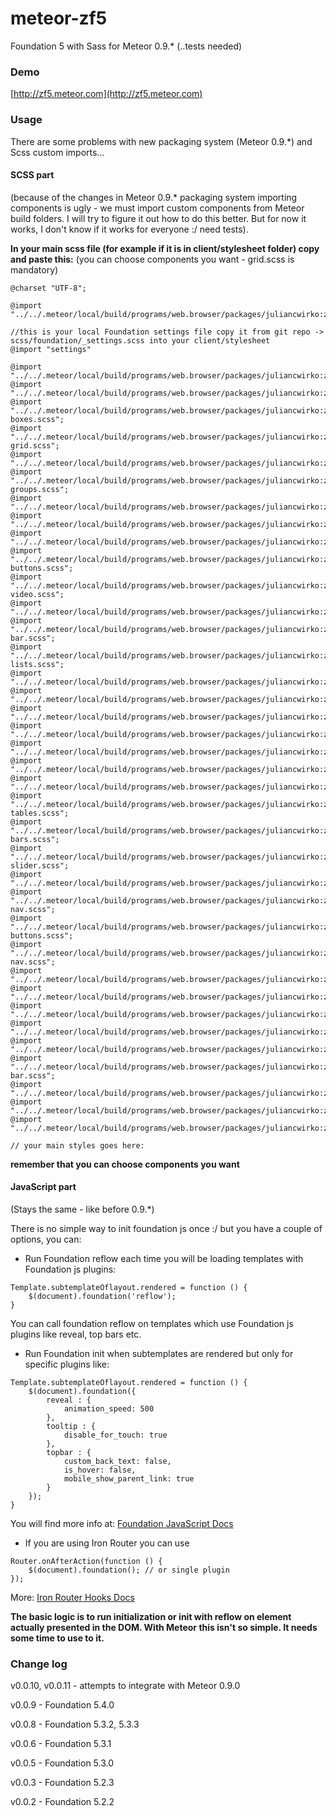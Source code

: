 meteor-zf5
==========

Foundation 5 with Sass for Meteor 0.9.* (..tests needed)

### Demo
[http://zf5.meteor.com](http://zf5.meteor.com)

### Usage

There are some problems with new packaging system (Meteor 0.9.*) and Scss custom imports...

#### SCSS part 
(because of the changes in Meteor 0.9.* packaging system importing components is ugly - we must import custom components from Meteor build folders. 
I will try to figure it out how to do this better. 
But for now it works, I don't know if it works for everyone :/ need tests).

**In your main scss file (for example if it is in client/stylesheet folder) copy and paste this:** (you can choose components you want - grid.scss is mandatory)

```
@charset "UTF-8";

@import "../../.meteor/local/build/programs/web.browser/packages/juliancwirko:zf5/scss/normalize.scss";

//this is your local Foundation settings file copy it from git repo -> scss/foundation/_settings.scss into your client/stylesheet
@import "settings" 

@import "../../.meteor/local/build/programs/web.browser/packages/juliancwirko:zf5/scss/foundation/components/grid.scss";
@import "../../.meteor/local/build/programs/web.browser/packages/juliancwirko:zf5/scss/foundation/components/accordion.scss";
@import "../../.meteor/local/build/programs/web.browser/packages/juliancwirko:zf5/scss/foundation/components/alert-boxes.scss";
@import "../../.meteor/local/build/programs/web.browser/packages/juliancwirko:zf5/scss/foundation/components/block-grid.scss";
@import "../../.meteor/local/build/programs/web.browser/packages/juliancwirko:zf5/scss/foundation/components/breadcrumbs.scss";
@import "../../.meteor/local/build/programs/web.browser/packages/juliancwirko:zf5/scss/foundation/components/button-groups.scss";
@import "../../.meteor/local/build/programs/web.browser/packages/juliancwirko:zf5/scss/foundation/components/buttons.scss";
@import "../../.meteor/local/build/programs/web.browser/packages/juliancwirko:zf5/scss/foundation/components/clearing.scss";
@import "../../.meteor/local/build/programs/web.browser/packages/juliancwirko:zf5/scss/foundation/components/dropdown.scss";
@import "../../.meteor/local/build/programs/web.browser/packages/juliancwirko:zf5/scss/foundation/components/dropdown-buttons.scss";
@import "../../.meteor/local/build/programs/web.browser/packages/juliancwirko:zf5/scss/foundation/components/flex-video.scss";
@import "../../.meteor/local/build/programs/web.browser/packages/juliancwirko:zf5/scss/foundation/components/forms.scss";
@import "../../.meteor/local/build/programs/web.browser/packages/juliancwirko:zf5/scss/foundation/components/icon-bar.scss";
@import "../../.meteor/local/build/programs/web.browser/packages/juliancwirko:zf5/scss/foundation/components/inline-lists.scss";
@import "../../.meteor/local/build/programs/web.browser/packages/juliancwirko:zf5/scss/foundation/components/joyride.scss";
@import "../../.meteor/local/build/programs/web.browser/packages/juliancwirko:zf5/scss/foundation/components/keystrokes.scss";
@import "../../.meteor/local/build/programs/web.browser/packages/juliancwirko:zf5/scss/foundation/components/labels.scss";
@import "../../.meteor/local/build/programs/web.browser/packages/juliancwirko:zf5/scss/foundation/components/magellan.scss";
@import "../../.meteor/local/build/programs/web.browser/packages/juliancwirko:zf5/scss/foundation/components/orbit.scss";
@import "../../.meteor/local/build/programs/web.browser/packages/juliancwirko:zf5/scss/foundation/components/pagination.scss";
@import "../../.meteor/local/build/programs/web.browser/packages/juliancwirko:zf5/scss/foundation/components/panels.scss";
@import "../../.meteor/local/build/programs/web.browser/packages/juliancwirko:zf5/scss/foundation/components/pricing-tables.scss";
@import "../../.meteor/local/build/programs/web.browser/packages/juliancwirko:zf5/scss/foundation/components/progress-bars.scss";
@import "../../.meteor/local/build/programs/web.browser/packages/juliancwirko:zf5/scss/foundation/components/range-slider.scss";
@import "../../.meteor/local/build/programs/web.browser/packages/juliancwirko:zf5/scss/foundation/components/reveal.scss";
@import "../../.meteor/local/build/programs/web.browser/packages/juliancwirko:zf5/scss/foundation/components/side-nav.scss";
@import "../../.meteor/local/build/programs/web.browser/packages/juliancwirko:zf5/scss/foundation/components/split-buttons.scss";
@import "../../.meteor/local/build/programs/web.browser/packages/juliancwirko:zf5/scss/foundation/components/sub-nav.scss";
@import "../../.meteor/local/build/programs/web.browser/packages/juliancwirko:zf5/scss/foundation/components/switches.scss";
@import "../../.meteor/local/build/programs/web.browser/packages/juliancwirko:zf5/scss/foundation/components/tables.scss";
@import "../../.meteor/local/build/programs/web.browser/packages/juliancwirko:zf5/scss/foundation/components/tabs.scss";
@import "../../.meteor/local/build/programs/web.browser/packages/juliancwirko:zf5/scss/foundation/components/thumbs.scss";
@import "../../.meteor/local/build/programs/web.browser/packages/juliancwirko:zf5/scss/foundation/components/tooltips.scss";
@import "../../.meteor/local/build/programs/web.browser/packages/juliancwirko:zf5/scss/foundation/components/top-bar.scss";
@import "../../.meteor/local/build/programs/web.browser/packages/juliancwirko:zf5/scss/foundation/components/type.scss";
@import "../../.meteor/local/build/programs/web.browser/packages/juliancwirko:zf5/scss/foundation/components/offcanvas.scss";
@import "../../.meteor/local/build/programs/web.browser/packages/juliancwirko:zf5/scss/foundation/components/visibility.scss";

// your main styles goes here:
```

**remember that you can choose components you want**

#### JavaScript part
(Stays the same - like before 0.9.*)

There is no simple way to init foundation js once :/ but you have a couple of options, you can:

- Run Foundation reflow each time you will be loading templates with Foundation js plugins:
````
Template.subtemplateOflayout.rendered = function () {
    $(document).foundation('reflow');
}
````
You can call foundation reflow on templates which use Foundation js plugins like reveal, top bars etc.

- Run Foundation init when subtemplates are rendered but only for specific plugins like:
````
Template.subtemplateOflayout.rendered = function () {
    $(document).foundation({
        reveal : {
            animation_speed: 500
        },
        tooltip : {
            disable_for_touch: true
        },
        topbar : {
            custom_back_text: false,
            is_hover: false,
            mobile_show_parent_link: true
        }
    });
}
````
You will find more info at: [Foundation JavaScript Docs](http://foundation.zurb.com/docs/javascript.html)

- If you are using Iron Router you can use 
````
Router.onAfterAction(function () {
    $(document).foundation(); // or single plugin
});
````
More: [Iron Router Hooks Docs](https://github.com/EventedMind/iron-router/blob/devel/DOCS.md#using-hooks)

**The basic logic is to run initialization or init with reflow on element actually presented in the DOM. With Meteor this isn't so simple. It needs some time to use to it.**


### Change log

v0.0.10, v0.0.11 - attempts to integrate with Meteor 0.9.0

v0.0.9 - Foundation 5.4.0

v0.0.8 - Foundation 5.3.2, 5.3.3

v0.0.6 - Foundation 5.3.1

v0.0.5 - Foundation 5.3.0

v0.0.3 - Foundation 5.2.3

v0.0.2 - Foundation 5.2.2
